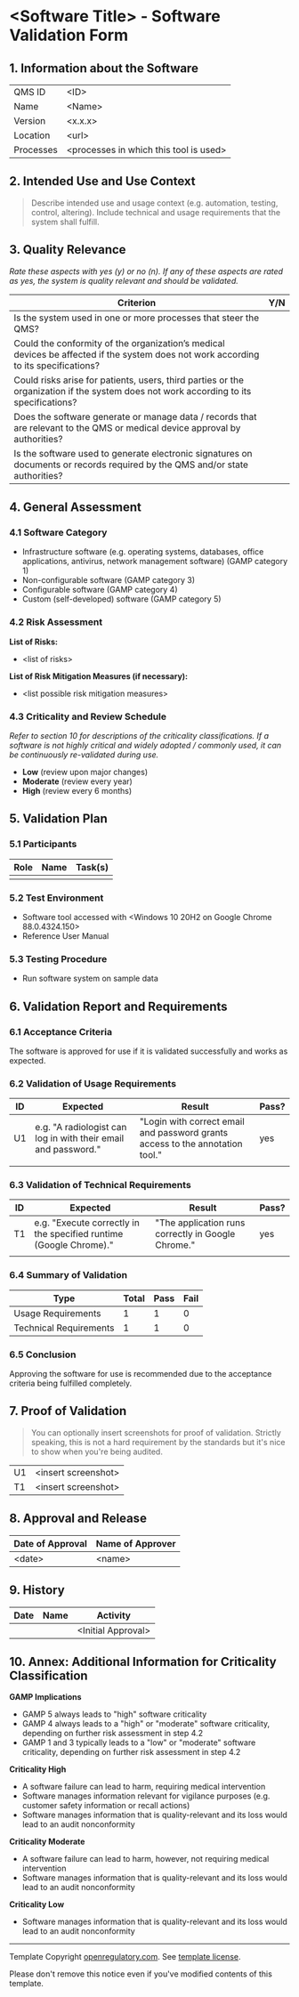 # \<Software Title\> - Software Validation Form

## 1. Information about the Software

|           |                                          |
|-----------|------------------------------------------|
| QMS ID    | \<ID\>                                   |
| Name      | \<Name\>                                 |
| Version   | \<x.x.x\>                                |
| Location  | \<url\>                                  |
| Processes | \<processes in which this tool is used\> |

## 2. Intended Use and Use Context

> Describe intended use and usage context (e.g. automation, testing, control, altering). Include technical and
> usage requirements that the system shall fulfill.

## 3. Quality Relevance

*Rate these aspects with yes (y) or no (n). If any of these aspects are rated as yes, the system is quality
relevant and should be validated.*

| **Criterion**                                                                                                                         | **Y/N** |
|---------------------------------------------------------------------------------------------------------------------------------------|---------|
| Is the system used in one or more processes that steer the QMS?                                                                       |         |
| Could the conformity of the organization’s medical devices be affected if the system does not work according to its specifications?   |         |
| Could risks arise for patients, users, third parties or the organization if the system does not work according to its specifications? |         |
| Does the software generate or manage data / records that are relevant to the QMS or medical device approval by authorities?           |         |
| Is the software used to generate electronic signatures on documents or records required by the QMS and/or state authorities?          |         |

## 4. General Assessment

### 4.1 Software Category

* Infrastructure software (e.g. operating systems, databases, office applications, antivirus, network
  management software) (GAMP category 1)
* Non-configurable software (GAMP category 3)
* Configurable software (GAMP category 4)
* Custom (self-developed) software (GAMP category 5)

### 4.2 Risk Assessment

**List of Risks:**

* \<list of risks\>

**List of Risk Mitigation Measures (if necessary):**

* \<list possible risk mitigation measures\>

### 4.3 Criticality and Review Schedule

*Refer to section 10 for descriptions of the criticality classifications. If a software is not highly critical
and widely adopted / commonly used, it can be continuously re-validated during use.*

* **Low** (review upon major changes)
* **Moderate** (review every year)
* **High** (review every 6 months)

## 5. Validation Plan

### 5.1 Participants

| Role | Name | Task(s) |
|------|------|---------|
|      |      |         |

### 5.2 Test Environment

* Software tool accessed with \<Windows 10 20H2 on Google Chrome 88.0.4324.150\>
* Reference User Manual

### 5.3 Testing Procedure

* Run software system on sample data

## 6. Validation Report and Requirements

### 6.1 Acceptance Criteria

The software is approved for use if it is validated successfully and works as expected.

### 6.2 Validation of Usage Requirements

| ID | Expected                                                       | Result                                                                        | Pass? |
|----|----------------------------------------------------------------|-------------------------------------------------------------------------------|-------|
| U1 | e.g. "A radiologist can log in with their email and password." | "Login with correct email and password grants access to the annotation tool." | yes   |
|    |                                                                |                                                                               |       |

### 6.3 Validation of Technical Requirements

| ID | Expected                                                           | Result                                             | Pass? |
|----|--------------------------------------------------------------------|----------------------------------------------------|-------|
| T1 | e.g. "Execute correctly in the specified runtime (Google Chrome)." | "The application runs correctly in Google Chrome." | yes   |
|    |                                                                    |                                                    |       |

### 6.4 Summary of Validation

| Type                   | Total | Pass | Fail |
|------------------------|-------|------|------|
| Usage Requirements     | 1     | 1    | 0    |
| Technical Requirements | 1     | 1    | 0    |

### 6.5 Conclusion

Approving the software for use is recommended due to the acceptance criteria being fulfilled completely.

## 7. Proof of Validation

> You can optionally insert screenshots for proof of validation. Strictly speaking, this is not a hard
> requirement by the standards but it's nice to show when you're being audited.

|    |                       |
|----|-----------------------|
| U1 | \<insert screenshot\> |
| T1 | \<insert screenshot\> |

## 8. Approval and Release

| **Date of Approval** | **Name of Approver** |
|----------------------|----------------------|
| \<date\>             | \<name\>             |

## 9. History

| Date | Name | Activity             |
|------|------|----------------------|
|      |      | \<Initial Approval\> |

## 10. Annex: Additional Information for Criticality Classification

**GAMP Implications**

* GAMP 5 always leads to "high" software criticality
* GAMP 4 always leads to a "high" or "moderate" software criticality, depending on further risk assessment in
  step 4.2
* GAMP 1 and 3 typically leads to a "low" or "moderate" software criticality, depending on further risk
  assessment in step 4.2

**Criticality High**

* A software failure can lead to harm, requiring medical intervention
* Software manages information relevant for vigilance purposes (e.g. customer safety information or recall
  actions)
* Software manages information that is quality-relevant and its loss would lead to an audit nonconformity

**Criticality Moderate**

* A software failure can lead to harm, however, not requiring medical intervention
* Software manages information that is quality-relevant and its loss would lead to an audit nonconformity

**Criticality Low**

* Software manages information that is quality-relevant and its loss would lead to an audit nonconformity

---

Template Copyright [openregulatory.com](https://openregulatory.com). See [template
license](https://openregulatory.com/template-license).

Please don't remove this notice even if you've modified contents of this template.
